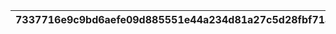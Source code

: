 |7337716e9c9bd6aefe09d885551e44a234d81a27c5d28fbf71a9508c9366e86e|49ffbc6b0ed8c88e381a7a4a0951bf13909bc9913722038328d37949d777ffcc|e9010a86f4e974fcb5ca5a95bbc6b54115784e58f9ef56cb1d9f7a9d841d5c49|2e2b9a0768babe903b9af5999ba8125fea865377d80a119ef6de10112e7465c0|c6cc43a84e165970727a92ac1d6e64fd58593130a566563b575e8d7af417d88e|
| --- | --- | --- | --- | --- |